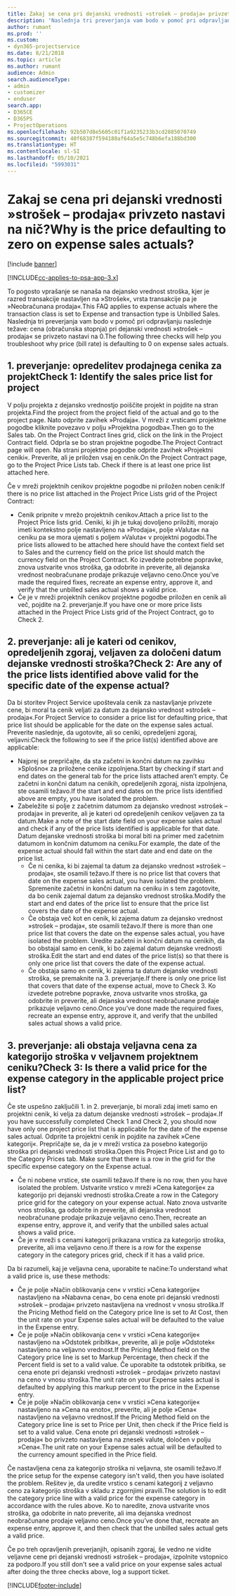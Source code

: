 ```yaml
---
title: Zakaj se cena pri dejanski vrednosti »strošek – prodaja« privzeto nastavi na nič?
description: 'Naslednja tri preverjanja vam bodo v pomoč pri odpravljanju naslednje težave: cena pri dejanski vrednosti »strošek – prodaja« se privzeto nastavi na 0.'
author: rumant
ms.prod: ''
ms.custom:
- dyn365-projectservice
ms.date: 8/21/2018
ms.topic: article
ms.author: rumant
audience: Admin
search.audienceType:
- admin
- customizer
- enduser
search.app:
- D365CE
- D365PS
- ProjectOperations
ms.openlocfilehash: 92b507d8e5605c01f1a9235233b3cd2885070749
ms.sourcegitcommit: 40f68387f594180af64a5e5c748b6efa188bd300
ms.translationtype: HT
ms.contentlocale: sl-SI
ms.lasthandoff: 05/10/2021
ms.locfileid: "5993031"
---
```

# <a name="why-is-the-price-defaulting-to-zero-on-expense-sales-actuals"></a><span data-ttu-id="214ca-103">Zakaj se cena pri dejanski vrednosti »strošek – prodaja« privzeto nastavi na nič?</span><span class="sxs-lookup"><span data-stu-id="214ca-103">Why is the price defaulting to zero on expense sales actuals?</span></span>

[!include [banner](../includes/psa-now-project-operations.md)]

[!INCLUDE[cc-applies-to-psa-app-3.x](../includes/cc-applies-to-psa-app-3x.md)]

<span data-ttu-id="214ca-104">To pogosto vprašanje se nanaša na dejansko vrednost stroška, kjer je razred transakcije nastavljen na »Strošek«, vrsta transakcije pa je »Neobračunana prodaja«.</span><span class="sxs-lookup"><span data-stu-id="214ca-104">This FAQ applies to expense actuals where the transaction class is set to Expense and transaction type is Unbilled Sales.</span></span> <span data-ttu-id="214ca-105">Naslednja tri preverjanja vam bodo v pomoč pri odpravljanju naslednje težave: cena (obračunska stopnja) pri dejanski vrednosti »strošek – prodaja« se privzeto nastavi na 0.</span><span class="sxs-lookup"><span data-stu-id="214ca-105">The following three checks will help you troubleshoot why price (bill rate) is defaulting to 0 on expense sales actuals.</span></span>

## <a name="check-1-identify-the-sales-price-list-for-project"></a><span data-ttu-id="214ca-106">1. preverjanje: opredelitev prodajnega cenika za projekt</span><span class="sxs-lookup"><span data-stu-id="214ca-106">Check 1: Identify the sales price list for project</span></span>

<span data-ttu-id="214ca-107">V polju projekta z dejansko vrednostjo poiščite projekt in pojdite na stran projekta.</span><span class="sxs-lookup"><span data-stu-id="214ca-107">Find the project from the project field of the actual and go to the project page.</span></span> <span data-ttu-id="214ca-108">Nato odprite zavihek »Prodaja«. V mreži z vrsticami projektne pogodbe kliknite povezavo v polju »Projektna pogodba«.</span><span class="sxs-lookup"><span data-stu-id="214ca-108">Then go to the Sales tab. On the Project Contract lines grid, click on the link in the Project Contract field.</span></span> <span data-ttu-id="214ca-109">Odprla se bo stran projektne pogodbe.</span><span class="sxs-lookup"><span data-stu-id="214ca-109">The Project Contract page will open.</span></span> <span data-ttu-id="214ca-110">Na strani projektne pogodbe odprite zavihek »Projektni ceniki«. Preverite, ali je priložen vsaj en cenik.</span><span class="sxs-lookup"><span data-stu-id="214ca-110">On the Project Contract page, go to the Project Price Lists tab. Check if there is at least one price list attached here.</span></span>

<span data-ttu-id="214ca-111">Če v mreži projektnih cenikov projektne pogodbe ni priložen noben cenik:</span><span class="sxs-lookup"><span data-stu-id="214ca-111">If there is no price list attached in the Project Price Lists grid of the Project Contract:</span></span>

- <span data-ttu-id="214ca-112">Cenik pripnite v mrežo projektnih cenikov.</span><span class="sxs-lookup"><span data-stu-id="214ca-112">Attach a price list to the Project Price lists grid.</span></span> <span data-ttu-id="214ca-113">Ceniki, ki jih je tukaj dovoljeno priložiti, morajo imeti kontekstno polje nastavljeno na »Prodaja«, polje »Valuta« na ceniku pa se mora ujemati s poljem »Valuta« v projektni pogodbi.</span><span class="sxs-lookup"><span data-stu-id="214ca-113">The price lists allowed to be attached here should have the context field set to Sales and the currency field on the price list should match the currency field on the Project Contract.</span></span> <span data-ttu-id="214ca-114">Ko izvedete potrebne popravke, znova ustvarite vnos stroška, ga odobrite in preverite, ali dejanska vrednost neobračunane prodaje prikazuje veljavno ceno.</span><span class="sxs-lookup"><span data-stu-id="214ca-114">Once you’ve made the required fixes, recreate an expense entry, approve it, and verify that the unbilled sales actual shows a valid price.</span></span>
- <span data-ttu-id="214ca-115">Če je v mreži projektnih cenikov projektne pogodbe priložen en cenik ali več, pojdite na 2. preverjanje.</span><span class="sxs-lookup"><span data-stu-id="214ca-115">If you have one or more price lists attached in the Project Price Lists grid of the Project Contract, go to Check 2.</span></span>

## <a name="check-2-are-any-of-the-price-lists-identified-above-valid-for-the-specific-date-of-the-expense-actual"></a><span data-ttu-id="214ca-116">2. preverjanje: ali je kateri od cenikov, opredeljenih zgoraj, veljaven za določeni datum dejanske vrednosti stroška?</span><span class="sxs-lookup"><span data-stu-id="214ca-116">Check 2: Are any of the price lists identified above valid for the specific date of the expense actual?</span></span>

<span data-ttu-id="214ca-117">Da bi storitev Project Service upoštevala cenik za nastavljanje privzete cene, bi moral ta cenik veljati za datum za dejansko vrednost »strošek – prodaja«.</span><span class="sxs-lookup"><span data-stu-id="214ca-117">For Project Service to consider a price list for defaulting price, that price list should be applicable for the date on the expense sales actual.</span></span> <span data-ttu-id="214ca-118">Preverite naslednje, da ugotovite, ali so ceniki, opredeljeni zgoraj, veljavni:</span><span class="sxs-lookup"><span data-stu-id="214ca-118">Check the following to see if the price list(s) identified above are applicable:</span></span>

- <span data-ttu-id="214ca-119">Najprej se prepričajte, da sta začetni in končni datum na zavihku »Splošno« za priložene cenike izpolnjena.</span><span class="sxs-lookup"><span data-stu-id="214ca-119">Start by checking if start and end dates on the general tab for the price lists attached aren’t empty.</span></span> <span data-ttu-id="214ca-120">Če začetni in končni datum na cenikih, opredeljenih zgoraj, nista izpolnjena, ste osamili težavo.</span><span class="sxs-lookup"><span data-stu-id="214ca-120">If the start and end dates on the price lists identified above are empty, you have isolated the problem.</span></span> 
- <span data-ttu-id="214ca-121">Zabeležite si polje z začetnim datumom za dejansko vrednost »strošek – prodaja« in preverite, ali je kateri od opredeljenih cenikov veljaven za ta datum.</span><span class="sxs-lookup"><span data-stu-id="214ca-121">Make a note of the start date field on your expense sales actual and check if any of the price lists identified is applicable for that date.</span></span> <span data-ttu-id="214ca-122">Datum dejanske vrednosti stroška bi moral biti na primer med začetnim datumom in končnim datumom na ceniku.</span><span class="sxs-lookup"><span data-stu-id="214ca-122">For example, the date of the expense actual should fall within the start date and end date on the price list.</span></span> 
    - <span data-ttu-id="214ca-123">Če ni cenika, ki bi zajemal ta datum za dejansko vrednost »strošek – prodaja«, ste osamili težavo.</span><span class="sxs-lookup"><span data-stu-id="214ca-123">If there is no price list that covers that date on the expense sales actual, you have isolated the problem.</span></span> <span data-ttu-id="214ca-124">Spremenite začetni in končni datum na ceniku in s tem zagotovite, da bo cenik zajemal datum za dejansko vrednost stroška.</span><span class="sxs-lookup"><span data-stu-id="214ca-124">Modify the start and end dates of the price list to ensure that the price list covers the date of the expense actual.</span></span> 
    - <span data-ttu-id="214ca-125">Če obstaja več kot en cenik, ki zajema datum za dejansko vrednost »strošek – prodaja«, ste osamili težavo.</span><span class="sxs-lookup"><span data-stu-id="214ca-125">If there is more than one price list that covers the date on the expense sales actual, you have isolated the problem.</span></span> <span data-ttu-id="214ca-126">Uredite začetni in končni datum na cenikih, da bo obstajal samo en cenik, ki bo zajemal datum dejanske vrednosti stroška.</span><span class="sxs-lookup"><span data-stu-id="214ca-126">Edit the start and end dates of the price list(s) so that there is only one price list that covers the date of the expense actual.</span></span> 
    - <span data-ttu-id="214ca-127">Če obstaja samo en cenik, ki zajema ta datum dejanske vrednosti stroška, se premaknite na 3. preverjanje.</span><span class="sxs-lookup"><span data-stu-id="214ca-127">If there is only one price list that covers that date of the expense actual, move to Check 3.</span></span>
<span data-ttu-id="214ca-128">Ko izvedete potrebne popravke, znova ustvarite vnos stroška, ga odobrite in preverite, ali dejanska vrednost neobračunane prodaje prikazuje veljavno ceno.</span><span class="sxs-lookup"><span data-stu-id="214ca-128">Once you’ve done made the required fixes, recreate an expense entry, approve it, and verify that the unbilled sales actual shows a valid price.</span></span>

## <a name="check-3-is-there-a-valid-price-for-the-expense-category-in-the-applicable-project-price-list"></a><span data-ttu-id="214ca-129">3. preverjanje: ali obstaja veljavna cena za kategorijo stroška v veljavnem projektnem ceniku?</span><span class="sxs-lookup"><span data-stu-id="214ca-129">Check 3: Is there a valid price for the expense category in the applicable project price list?</span></span> 

<span data-ttu-id="214ca-130">Če ste uspešno zaključili 1. in 2. preverjanje, bi morali zdaj imeti samo en projektni cenik, ki velja za datum dejanske vrednosti »strošek – prodaja«.</span><span class="sxs-lookup"><span data-stu-id="214ca-130">If you have successfully completed Check 1 and Check 2, you should now have only one project price list that is applicable for the date of the expense sales actual.</span></span> <span data-ttu-id="214ca-131">Odprite ta projektni cenik in pojdite na zavihek »Cene kategorij«. Prepričajte se, da je v mreži vrstica za posebno kategorijo stroška pri dejanski vrednosti stroška.</span><span class="sxs-lookup"><span data-stu-id="214ca-131">Open this Project Price List and go to the Category Prices tab. Make sure that there is a row in the grid for the specific expense category on the Expense actual.</span></span>
 
- <span data-ttu-id="214ca-132">Če ni nobene vrstice, ste osamili težavo.</span><span class="sxs-lookup"><span data-stu-id="214ca-132">If there is no row, then you have isolated the problem.</span></span> <span data-ttu-id="214ca-133">Ustvarite vrstico v mreži »Cena kategorije« za kategorijo pri dejanski vrednosti stroška.</span><span class="sxs-lookup"><span data-stu-id="214ca-133">Create a row in the Category price grid for the category on your expense actual.</span></span> <span data-ttu-id="214ca-134">Nato znova ustvarite vnos stroška, ga odobrite in preverite, ali dejanska vrednost neobračunane prodaje prikazuje veljavno ceno.</span><span class="sxs-lookup"><span data-stu-id="214ca-134">Then, recreate an expense entry, approve it, and verify that the unbilled sales actual shows a valid price.</span></span> 
- <span data-ttu-id="214ca-135">Če je v mreži s cenami kategorij prikazana vrstica za kategorijo stroška, preverite, ali ima veljavno ceno.</span><span class="sxs-lookup"><span data-stu-id="214ca-135">If there is a row for the expense category in the category prices grid, check if it has a valid price.</span></span>

<span data-ttu-id="214ca-136">Da bi razumeli, kaj je veljavna cena, uporabite te načine:</span><span class="sxs-lookup"><span data-stu-id="214ca-136">To understand what a valid price is, use these methods:</span></span>

- <span data-ttu-id="214ca-137">Če je polje »Način oblikovanja cen« v vrstici »Cena kategorije« nastavljeno na »Nabavna cena«, bo cena enote pri dejanski vrednosti »strošek – prodaja« privzeto nastavljena na vrednost v vnosu stroška.</span><span class="sxs-lookup"><span data-stu-id="214ca-137">If the Pricing Method field on the Category price line is set to At Cost, then the unit rate on your Expense sales actual will be defaulted to the value in the Expense entry.</span></span>
- <span data-ttu-id="214ca-138">Če je polje »Način oblikovanja cen« v vrstici »Cena kategorije« nastavljeno na »Odstotek pribitka«, preverite, ali je polje »Odstotek« nastavljeno na veljavno vrednost.</span><span class="sxs-lookup"><span data-stu-id="214ca-138">If the Pricing Method field on the Category price line is set to Markup Percentage, then check if the Percent field is set to a valid value.</span></span> <span data-ttu-id="214ca-139">Če uporabite ta odstotek pribitka, se cena enote pri dejanski vrednosti »strošek – prodaja« privzeto nastavi na ceno v vnosu stroška.</span><span class="sxs-lookup"><span data-stu-id="214ca-139">The unit rate on your Expense sales actual is defaulted by applying this markup percent to the price in the Expense entry.</span></span>
- <span data-ttu-id="214ca-140">Če je polje »Način oblikovanja cen« v vrstici »Cena kategorije« nastavljeno na »Cena na enoto«, preverite, ali je polje »Cena« nastavljeno na veljavno vrednost.</span><span class="sxs-lookup"><span data-stu-id="214ca-140">If the Pricing Method field on the Category price line is set to Price per Unit, then check if the Price field is set to a valid value.</span></span> <span data-ttu-id="214ca-141">Cena enote pri dejanski vrednosti »strošek – prodaja« bo privzeto nastavljena na znesek valute, določen v polju »Cena«.</span><span class="sxs-lookup"><span data-stu-id="214ca-141">The unit rate on your Expense sales actual will be defaulted to the currency amount specified in the Price field.</span></span>

<span data-ttu-id="214ca-142">Če nastavljena cena za kategorijo stroška ni veljavna, ste osamili težavo.</span><span class="sxs-lookup"><span data-stu-id="214ca-142">If the price setup for the expense category isn't valid, then you have isolated the problem.</span></span> <span data-ttu-id="214ca-143">Rešitev je, da uredite vrstico s cenami kategorij z veljavno ceno za kategorijo stroška v skladu z zgornjimi pravili.</span><span class="sxs-lookup"><span data-stu-id="214ca-143">The solution is to edit the category price line with a valid price for the expense category in accordance with the rules above.</span></span> <span data-ttu-id="214ca-144">Ko to naredite, znova ustvarite vnos stroška, ga odobrite in nato preverite, ali ima dejanska vrednost neobračunane prodaje veljavno ceno.</span><span class="sxs-lookup"><span data-stu-id="214ca-144">Once you’ve done that, recreate an expense entry, approve it, and then check that the unbilled sales actual gets a valid price.</span></span>

<span data-ttu-id="214ca-145">Če po treh opravljenih preverjanjih, opisanih zgoraj, še vedno ne vidite veljavne cene pri dejanski vrednosti »strošek – prodaja«, izpolnite vstopnico za podporo.</span><span class="sxs-lookup"><span data-stu-id="214ca-145">If you still don't see a valid price on your expense sales actual after doing the three checks above, log a support ticket.</span></span>




[!INCLUDE[footer-include](../includes/footer-banner.md)]